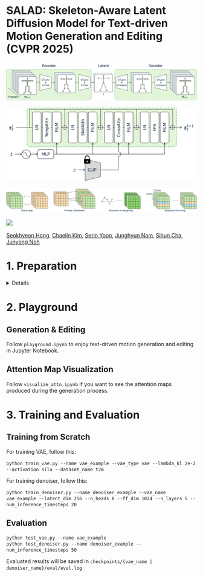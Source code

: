 # SALAD: Skeleton-Aware Latent Diffusion Model for Text-driven Motion Generation and Editing (CVPR 2025)

<p align="center">
    <img src="assets/vae.png"/>
    <br>
    <br>
    <img src="assets/denoiser.png" alt="teaser_image" width="500"/>
    <br>
    <br>
    <img src="assets/editing.png"/>
</p>

<!-- <a href=""><img src="https://img.shields.io/badge/arXiv-Paper-<COLOR>.svg" height=22.5></a> -->
<a href="https://seokhyeonhong.github.io/projects/salad/"><img src="https://img.shields.io/static/v1?label=Project&message=Page&color=red" height=22.5></a>

[Seokhyeon Hong](https://seokhyeonhong.github.io/),
[Chaelin Kim](https://www.linkedin.com/in/chaelin-kim-a942ba218/),
[Serin Yoon](https://serin-yoon.github.io),
[Junghyun Nam](https://vml.kaist.ac.kr/main/people/person/176),
[Sihun Cha](https://https://chacorp.github.io/sihuncha/),
[Junyong Noh](https://vml.kaist.ac.kr/main/people/person/1)

# 1. Preparation
<details>

# Environment
```
conda create -n salad python=3.9 -y
conda activate salad
pip install torch==1.13.1+cu117 --extra-index-url https://download.pytorch.org/whl/cu117
pip install -r requirements.txt
```
We tested our code on ```Python 3.9.19``` and ``PyTorch 1.13.1+cu117``.

Please note that ```requirements.txt``` does not include PyTorch, as its installation depends on your specific hardware and system configuration. To install PyTorch, follow the official installation instructions tailored to your environment, which can be found [here](https://pytorch.org/get-started/previous-versions/).

# Dataset
We used the HumanML3D and KIT-ML datasets, which can be obtained from the following link: [HumanML3D](https://github.com/EricGuo5513/HumanML3D).

After downloading the datasets, please either copy or link them in the following structure:
```
salad
└─ dataset
    └─ humanml3d
    └─ kit-ml
```

# Evaluation & Pre-trained Weights
We provide pre-trained weights for both the HumanML3D and KIT-ML datasets.
To download them, run the following commands:
```
bash prepare/download_t2m.sh
bash prepare/download_kit.sh
```
These scripts will download the pre-trained weights for the SALAD model and evaluation models trained on each dataset.

Additionally, for evaluation, you will need to download the glove as well:
```
bash prepare/download_glove.sh
```

</details>

# 2. Playground
## Generation & Editing
Follow ```playground.ipynb``` to enjoy text-driven motion generation and editing in Jupyter Notebook.

## Attention Map Visualization
Follow ```visualize_attn.ipynb``` if you want to see the attention maps produced during the generation process.

# 3. Training and Evaluation
## Training from Scratch
For training VAE, follow this:
```
python train_vae.py --name vae_example --vae_type vae --lambda_kl 2e-2 --activation silu --dataset_name t2m
```

For training denoiser, follow this:
```
python train_denoiser.py --name denoiser_example --vae_name vae_example --latent_dim 256 --n_heads 8 --ff_dim 1024 --n_layers 5 --num_inference_timesteps 20
```

## Evaluation
```
python test_vae.py --name vae_example
python test_denoiser.py --name denoiser_example --num_inference_timesteps 50
```
Evaluated results will be saved in ```checkpoints/{vae_name | denoiser_name}/eval/eval.log```